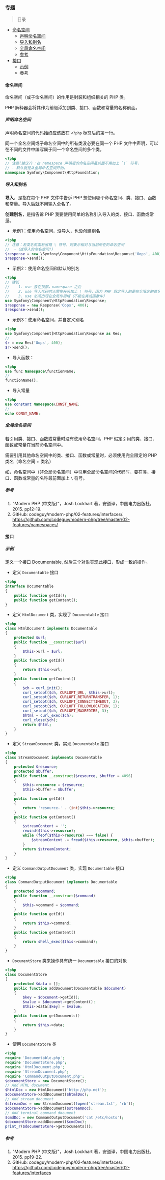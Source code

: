 ### 专题

>目录
* [命名空间](#命名空间)
    * [声明命名空间](#声明命名空间)
    * [导入和别名](#导入和别名)
    * [全局命名空间](#全局命名空间)
    * [参考](#参考)
* [接口](#接口)
    * [示例](#示例)
    * [参考](#参考)


#### 命名空间

命名空间（或子命名空间）的作用是封装和组织相关的 PHP 类。

PHP 解释器会将其作为前缀添加到类、接口、函数和常量的名称前面。

##### 声明命名空间

声明命名空间的代码始终应该放在 `<?php` 标签后的第一行。

同一个全名空间或子命名空间中的所有类没必要在同一个 PHP 文件中声明，可以在不同的文件中编写属于同一个命名空间的多个类。

```php
<?php
// 注意(建议?)：在 namespace 声明后的命名空间最前面不用加上 `\` 符号，
// - 默认就是从全局命名空间开始。
namespace Symfony\Component\HttpFoundation;
```

##### 导入和别名

**导入**，是指在每个 PHP 文件中告诉 PHP 想使用哪个命名空间、类、接口、函数和常量。导入后就不用输入全名了。

**创建别名**，是指告诉 PHP 我要使用简单的名称引入导入的类、接口、函数或常量。

* 示例1：使用命名空间，没导入，也没创建别名
```php
<?php
// 注意：若类名前面若省略 \ 符号，则表示相对与当前所在的命名空间
//  -（或导入的命名空间?)
$response = new \Symfony\Component\HttpFoundation\Response('Oops', 400);
$response->send();
```

* 示例2：使用命名空间和默认的别名
```php
<?php
// 建议
//    1. use 放在顶部，namespace 之后
//    2. use 导入代码时无需在开头加上 \ 符号，因为 PHP 假定导入的是完全限定的命名空间。
//    3. use 必须出现在全局作用域（不能在类或函数中）
use Symfony\Component\HttpFoundation\Response;
$response = new Response('Oops', 400);
$response->send();
```

* 示例3：使用命名空间，并自定义别名
```php
<?php
use Symfony\Component]HttpFoundation\Response as Res;
//
$r = new Res('Oops', 400);
$r->send();
```

* 导入函数： 
```php 
<?php
use func Namespace\functionName;
//
functionName();
```

* 导入常量
```php
<?php
use constant Namespace\CONST_NAME;
//
echo CONST_NAME;
```

##### 全局命名空间

若引用类、接口、函数或常量时没有使用命名空间，PHP 假定引用的类、接口、函数或常量在当前命名空间中。

需要引用其他命名空间中的类、接口、函数或常量时，必须使用完全限定的 PHP 类名（命名空间 + 类名）

如，命名空间中（非全局命名空间）中引用全局命名空间的代码时，要在类、接口、函数或常量的名称最前面加上 `\` 符号。

##### 参考
1. "Modern PHP (中文版)"，Josh Lockhart 著，安道译，中国电力出版社，2015. pp12-19.
2. GitHub: codeguy/modern-php/02-features/interfaces/. https://github.com/codeguy/modern-php/tree/master/02-features/namespaces/


#### 接口

##### 示例
定义一个接口 Documentable, 然后三个对象实现此接口，形成一致的操作。

* 定义 `Documentable` 接口
```php
<?php
interface Documentable
{
    public function getId();
    public function getContent();
}
```

* 定义 `HtmlDocument` 类，实现了 `Documentable` 接口
```php
<?php
class HtmlDocument implements Documentable
{
    protected $url;
    public function __construct($url)
    {
        $this->url = $url;
    }
    public function getId()
    {
        return $this->url;
    }
    public function getContent()
    {
        $ch = curl_init();
        curl_setopt($ch, CURLOPT_URL, $this->url);
        curl_setopt($ch, CURLOPT_RETURNTRANSFER, 1);
        curl_setopt($ch, CURLOPT_CONNECTTIMEOUT, 3);
        curl_setopt($ch, CURLOPT_FOLLOWLOCATION, 1);
        curl_setopt($ch, CURLOPT_MAXREDIRS, 3);
        $html = curl_exec($ch);
        curl_close($ch);
        return $html;
    }
}
```

* 定义 `StreamDocument` 类，实现 `Documentable` 接口
```php
<?php
class StreamDocument implements Documentable
{
    protected $resource;
    protected $buffer;
    public function __construct($resource, $buffer = 4096)
    {
        $this->resource = $resource;
        $this->buffer = $buffer;
    }
    public function getId()
    {
        return 'resource-' . (int)$this->resource;
    }
    public function getContent()
    {
        $streamContent = '';
        rewind($this->resource);
        while (feof($this->resource) === false) {
            $streamContent .= fread($this->resource, $this->buffer);
        }
        return $streamContent;
    }
}
```

* 定义 `CommandOutputDocument` 类，实现 `Documentable` 接口
```php
<?php
class CommandOutputDocument implements Documentable
{
    protected $command;
    public function __construct($command)
    {
        $this->command = $command;
    }
    public function getId()
    {
        return $this->command;
    }
    public function getContent()
    {
        return shell_exec($this->command);
    }
}
```


* `DocumentStore` 类来操作具有统一 `Documentable` 接口的对象
```php
<?php
class DocumentStore
{
    protected $data = [];
    public function addDocument(Documentable $document)
    {
        $key = $document->getId();
        $value = $document->getContent();
        $this->data[$key] = $value;
    }
    public function getDocuments()
    {
        return $this->data;
    }
}
```

* 使用 `DocumentStore` 类
```php
<?php
require 'Documentable.php';
require 'DocumentStore.php';
require 'HtmlDocument.php';
require 'StreamDocument.php';
require 'CommandOutputDocument.php';
$documentStore = new DocumentStore();
// Add HTML document
$htmlDoc = new HtmlDocument('http://php.net');
$documentStore->addDocument($htmlDoc);
// Add stream document
$streamDoc = new StreamDocument(fopen('stream.txt', 'rb'));
$documentStore->addDocument($streamDoc);
// Add terminal command document
$cmdDoc = new CommandOutputDocument('cat /etc/hosts');
$documentStore->addDocument($cmdDoc);
print_r($documentStore->getDocuments());
```


##### 参考
1. "Modern PHP (中文版)"，Josh Lockhart 著，安道译，中国电力出版社，2015. pp19-22.
2. GitHub: codeguy/modern-php/02-features/interfaces/. https://github.com/codeguy/modern-php/tree/master/02-features/interfaces























